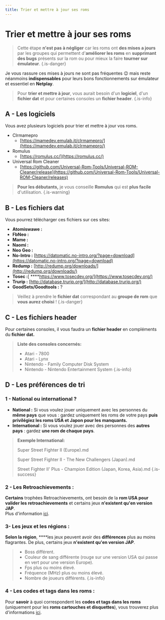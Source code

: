 ```yaml
---
title: Trier et mettre à jour ses roms
---
```


# Trier et mettre à jour ses roms


>Cette étape **n'est pas à négliger** car les roms ont **des mises a jours** par les groupes qui permettent d'**améliorer les roms** en **supprimant des bugs** présents sur la rom ou pour mieux la faire **tourner sur émulateur**.
{.is-danger}

Je vous rassure ces mises à jours ne sont pas fréquentes 😉 mais reste néanmoins **indispensables** pour leurs bons fonctionnements sur émulateur et essentiel en **Netplay**. 


>Pour **trier et mettre à jour**, vous aurait besoin d'un **logiciel**, d'un **fichier dat** et pour certaines consoles un **fichier header**.
{.is-info}

## A - Les logiciels

Vous avez plusieurs logiciels pour trier et mettre à jour vos roms.

* Clrmamepro
  * [https://mamedev.emulab.it/clrmamepro/](https://mamedev.emulab.it/clrmamepro/)
* Romulus
  * [https://romulus.cc/](https://romulus.cc/)
* Universal Rom Cleaner
  * [https://github.com/Universal-Rom-Tools/Universal-ROM-Cleaner/release](https://github.com/Universal-Rom-Tools/Universal-ROM-Cleaner/releases)


>**Pour les débutants,** je vous conseille **Romulus** qui est **plus facile** d'utilisation.
{.is-warning}

## B - Les fichiers dat

Vous pourrez télécharger ces fichiers sur ces sites:

* **Atomiswawe :** 
* **FbNeo :** 
* **Mame :** 
* **Naomi :** 
* **Neo Geo :** 
* **No-Intro :** [https://datomatic.no-intro.org/?page=download](https://datomatic.no-intro.org/?page=download)
* **Redump :** [http://redump.org/downloads/](http://redump.org/downloads/)
* **Tosec :**[ ****https://www.tosecdev.org/](https://www.tosecdev.org/)
* **Trurip :** [http://database.trurip.org/](http://database.trurip.org/)
* **GoodSets/Goodtools :** ?


>Veillez à prendre le **fichier dat** correspondant au **groupe de rom** que **vous aurez choisi** !
{.is-danger}

## C - Les fichiers header

Pour certaines consoles, il vous faudra un **fichier header** en compléments du **fichier dat.**


>**Liste des consoles concernés:**
>
>* Atari - 7800
>* Atari - Lynx
>* Nintendo - Family Computer Disk System
>* Nintendo - Nintendo Entertainment System
{.is-info}

## **D - Les préférences de tri**

### **1 - National ou international ?**

* **National :** Si vous voulez jouer uniquement avec les personnes du **même pays** que vous : gardez uniquement les roms de votre pays **puis privilégiez les roms USA et Japon pour les manquants.**
* **International :** Si vous voulez jouer avec des personnes des **autres pays** : gardez **une rom de chaque pays**.


>**Exemple International:**
>
>Super Street Fighter II \(Europe\).md
>
>Super Street Fighter II - The New Challengers \(Japan\).md
>
>Street Fighter II' Plus - Champion Edition \(Japan, Korea, Asia\).md
{.is-success}

### **2 - Les Retroachievements :**

**Certains** trophées Retroachievements, ont besoin de la **rom USA pour valider les retroachievements** et certains jeux **n'existent qu'en version JAP**.  
Plus d'information [ici](/v/francais/usage-basique/fonctionnalites/retroachievements).

### 3- Les jeux et les régions :

**Selon la région**, ****les jeux peuvent avoir des **différences** plus au moins flagrantes. De plus, certains jeux **n'existent qu'en version JAP**.


>* Boss différent.
>* Couleur de sang différente \(rouge sur une version USA qui passe en vert pour une version Europe\).
>* Fps plus ou moins élevé.
>* Fréquence \(MHz\) plus ou moins élevé.
>* Nombre de joueurs différents.
{.is-info}

### 4 - Les codes et tags dans les roms :

Pour **savoir** à quoi correspondent les **codes et tags dans les roms** \(uniquement pour les **roms cartouches et disquettes**\), vous trouverez plus d'informations [ici](/v/francais/tutoriels/jeux/generalite/tags-utilises-dans-les-noms-des-roms).

